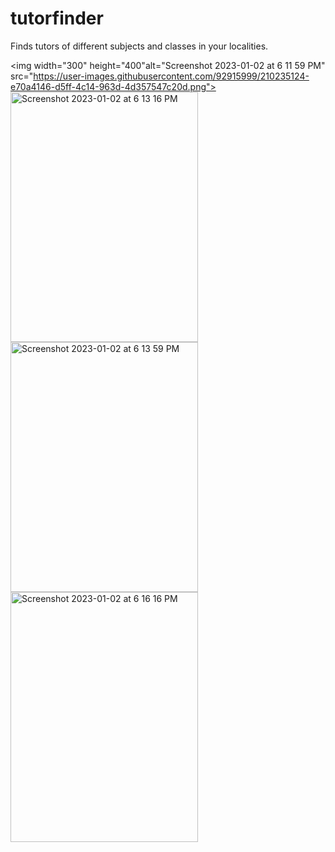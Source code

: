 # tutorfinder
Finds tutors of different subjects and classes in your localities.

<img width="300" 
     height="400"alt="Screenshot 2023-01-02 at 6 11 59 PM" src="https://user-images.githubusercontent.com/92915999/210235124-e70a4146-d5ff-4c14-963d-4d357547c20d.png">
<img width="300" 
     height="400" alt="Screenshot 2023-01-02 at 6 13 16 PM" src="https://user-images.githubusercontent.com/92915999/210235150-e282ee30-ba4e-4c68-a5ae-4cea4fb55c28.png">
<img width="300" 
     height="400" alt="Screenshot 2023-01-02 at 6 13 59 PM" src="https://user-images.githubusercontent.com/92915999/210235154-316b117b-6638-4031-a2d3-5849d85641d3.png">
<img width="300" 
     height="400"  alt="Screenshot 2023-01-02 at 6 16 16 PM" src="https://user-images.githubusercontent.com/92915999/210235160-a731ff60-446c-47c2-93af-a1568adcfc8f.png">
